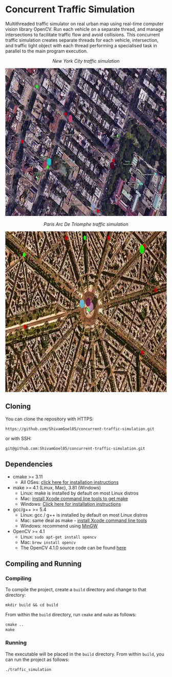 # Concurrent Traffic Simulation
Multithreaded traffic simulator on real urban map using real-time computer vision library OpenCV. Run each vehicle on a
separate thread, and manage intersections to facilitate traffic flow and avoid collisions. This concurrent traffic simulation creates separate threads for each vehicle, intersection, and traffic light object with each thread performing a specialised task in parallel to the main program execution.

<p align="center"> <em>New York City traffic simulation</em> </p>
<p> <img src="./images/nyc.gif" width="800" height="460" alt> </p>

<p align="center"> <em>Paris Arc De Triomphe traffic simulation</em> </p>
<p> <img src="./images/paris.gif" width="800" height="500" alt> </p>


## Cloning
You can clone the repository with HTTPS:
```
https://github.com/ShivamGoel05/concurrent-traffic-simulation.git
```
or with SSH:
```
git@github.com:ShivamGoel05/concurrent-traffic-simulation.git
```

## Dependencies
* cmake >= 3.11
  * All OSes: [click here for installation instructions](https://cmake.org/install/)
* make >= 4.1 (Linux, Mac), 3.81 (Windows)
  * Linux: make is installed by default on most Linux distros
  * Mac: [install Xcode command line tools to get make](https://developer.apple.com/xcode/features/)
  * Windows: [Click here for installation instructions](http://gnuwin32.sourceforge.net/packages/make.htm)
* gcc/g++ >= 5.4
  * Linux: gcc / g++ is installed by default on most Linux distros
  * Mac: same deal as make - [install Xcode command line tools](https://developer.apple.com/xcode/features/)
  * Windows: recommend using [MinGW](http://www.mingw.org/)
* OpenCV >= 4.1
  * Linux: `sudo apt-get install opencv`
  * Mac: `brew install opencv`
  * The OpenCV 4.1.0 source code can be found [here](https://github.com/opencv/opencv/tree/4.1.0)
  
## Compiling and Running
### Compiling
To compile the project, create a `build` directory and change to that directory:
```
mkdir build && cd build
```
From within the `build` directory, run `cmake` and `make` as follows:
```
cmake ..
make
```

### Running
The executable will be placed in the `build` directory. From within `build`, you can run the project as follows:
```
./traffic_simulation
```
  
